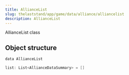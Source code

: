 ```yaml
---
title: AllianceList
slug: thelaststand/app/game/data/alliance/alliancelist
description: AllianceList
---
```


AllianceList class

## Object structure

```scala
data AllianceList

list: List<AllianceDataSummary> = []

```
